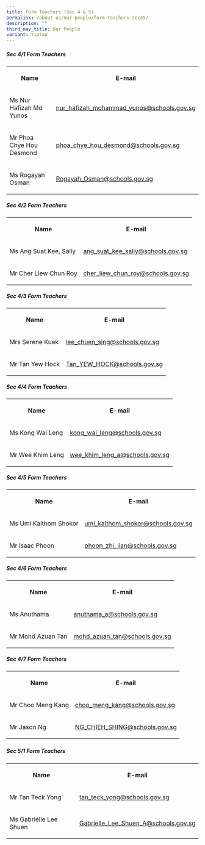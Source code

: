 ```yaml
---
title: Form Teachers (Sec 4 & 5)
permalink: /about-us/our-people/form-teachers-sec45/
description: ""
third_nav_title: Our People
variant: tiptap
---
```

<h5>Sec 4/1 Form Teachers</h5>
<table style="minWidth: 50px">
<colgroup>
<col>
<col>
</colgroup>
<tbody>
<tr>
<th rowspan="1" colspan="1">
<p>Name</p>
</th>
<th rowspan="1" colspan="1">
<p>E-mail</p>
</th>
</tr>
<tr>
<td rowspan="1" colspan="1">
<p>Ms Nur Hafizah Md Yunos</p>
</td>
<td rowspan="1" colspan="1">
<p><a href="mailto:nur_hafizah_mohammad_yunos@schools.gov.sg" rel="noopener noreferrer nofollow" target="_blank">nur_hafizah_mohammad_yunos@schools.gov.sg</a>
</p>
</td>
</tr>
<tr>
<td rowspan="1" colspan="1">
<p>Mr Phoa Chye Hou Desmond</p>
</td>
<td rowspan="1" colspan="1">
<p><a href="mailto:phoa_chye_hou_desmond@schools.gov.sg" rel="noopener noreferrer nofollow" target="_blank">phoa_chye_hou_desmond@schools.gov.sg</a>
</p>
</td>
</tr>
<tr>
<td rowspan="1" colspan="1">
<p>Ms Rogayah Osman</p>
</td>
<td rowspan="1" colspan="1">
<p><a href="mailto:Rogayah_Osman@schools.gov.sg" rel="noopener noreferrer nofollow" target="_blank">Rogayah_Osman@schools.gov.sg</a>
</p>
</td>
</tr>
</tbody>
</table>
<h5>Sec 4/2 Form Teachers</h5>
<table style="minWidth: 50px">
<colgroup>
<col>
<col>
</colgroup>
<tbody>
<tr>
<th rowspan="1" colspan="1">
<p>Name</p>
</th>
<th rowspan="1" colspan="1">
<p>E-mail</p>
</th>
</tr>
<tr>
<td rowspan="1" colspan="1">
<p>Ms&nbsp;Ang Suat Kee, Sally</p>
</td>
<td rowspan="1" colspan="1">
<p><a href="mailto:ang_suat_kee_sally@schools.gov.sg" rel="noopener noreferrer nofollow" target="_blank">ang_suat_kee_sally@schools.gov.sg</a>
</p>
</td>
</tr>
<tr>
<td rowspan="1" colspan="1">
<p>Mr Cher Liew Chun Roy</p>
</td>
<td rowspan="1" colspan="1">
<p><a href="mailto:cher_liew_chun_roy@schools.gov.sg" rel="noopener noreferrer nofollow" target="_blank">cher_liew_chun_roy@schools.gov.sg</a>
</p>
</td>
</tr>
</tbody>
</table>
<h5>Sec 4/3 Form Teachers</h5>
<table style="minWidth: 50px">
<colgroup>
<col>
<col>
</colgroup>
<tbody>
<tr>
<th rowspan="1" colspan="1">
<p>Name</p>
</th>
<th rowspan="1" colspan="1">
<p>E-mail</p>
</th>
</tr>
<tr>
<td rowspan="1" colspan="1">
<p>Mrs Serene Kuek</p>
</td>
<td rowspan="1" colspan="1">
<p><a href="mailto:lee_chuen_sing@schools.gov.sg" rel="noopener noreferrer nofollow" target="_blank">lee_chuen_sing@schools.gov.sg</a>
</p>
</td>
</tr>
<tr>
<td rowspan="1" colspan="1">
<p>Mr Tan Yew Hock</p>
</td>
<td rowspan="1" colspan="1">
<p><a href="mailto:Tan_YEW_HOCK@schools.gov.sg" rel="noopener noreferrer nofollow" target="_blank">Tan_YEW_HOCK@schools.gov.sg</a>
</p>
</td>
</tr>
</tbody>
</table>
<h5>Sec 4/4 Form Teachers</h5>
<table style="minWidth: 50px">
<colgroup>
<col>
<col>
</colgroup>
<tbody>
<tr>
<th rowspan="1" colspan="1">
<p>Name</p>
</th>
<th rowspan="1" colspan="1">
<p>E-mail</p>
</th>
</tr>
<tr>
<td rowspan="1" colspan="1">
<p>Ms Kong Wai Leng</p>
</td>
<td rowspan="1" colspan="1">
<p><a href="mailto:kong_wai_leng@schools.gov.sg" rel="noopener noreferrer nofollow" target="_blank">kong_wai_leng@schools.gov.sg</a>
</p>
</td>
</tr>
<tr>
<td rowspan="1" colspan="1">
<p>Mr Wee Khim Leng</p>
</td>
<td rowspan="1" colspan="1">
<p><a href="mailto:wee_khim_leng_a@schools.gov.sg" rel="noopener noreferrer nofollow" target="_blank">wee_khim_leng_a@schools.gov.sg</a>
</p>
</td>
</tr>
</tbody>
</table>
<h5>Sec 4/5 Form Teachers</h5>
<table style="minWidth: 50px">
<colgroup>
<col>
<col>
</colgroup>
<tbody>
<tr>
<th rowspan="1" colspan="1">
<p>Name</p>
</th>
<th rowspan="1" colspan="1">
<p>E-mail</p>
</th>
</tr>
<tr>
<td rowspan="1" colspan="1">
<p>Ms Umi Kaithom Shokor</p>
</td>
<td rowspan="1" colspan="1">
<p><a href="mailto:umi_kalthom_shokor@schools.gov.sg" rel="noopener noreferrer nofollow" target="_blank">umi_kalthom_shokor@schools.gov.sg</a>
</p>
</td>
</tr>
<tr>
<td rowspan="1" colspan="1">
<p>Mr Isaac Phoon</p>
</td>
<td rowspan="1" colspan="1">
<p><a href="mailto:phoon_zhi_jian@schools.gov.sg" rel="noopener noreferrer nofollow" target="_blank">phoon_zhi_jian@schools.gov.sg</a>
</p>
</td>
</tr>
</tbody>
</table>
<h5>Sec 4/6 Form Teachers</h5>
<table style="minWidth: 50px">
<colgroup>
<col>
<col>
</colgroup>
<tbody>
<tr>
<th rowspan="1" colspan="1">
<p>Name</p>
</th>
<th rowspan="1" colspan="1">
<p>E-mail</p>
</th>
</tr>
<tr>
<td rowspan="1" colspan="1">
<p>Ms Anuthama</p>
</td>
<td rowspan="1" colspan="1">
<p><a href="mailto:anuthama_a@schools.gov.sg" rel="noopener noreferrer nofollow" target="_blank">anuthama_a@schools.gov.sg</a>
</p>
</td>
</tr>
<tr>
<td rowspan="1" colspan="1">
<p>Mr Mohd Azuan Tan</p>
</td>
<td rowspan="1" colspan="1">
<p><a href="mailto:mohd_azuan_tan@schools.gov.sg" rel="noopener noreferrer nofollow" target="_blank">mohd_azuan_tan@schools.gov.sg</a>
</p>
</td>
</tr>
</tbody>
</table>
<h5>Sec 4/7 Form Teachers</h5>
<table style="minWidth: 50px">
<colgroup>
<col>
<col>
</colgroup>
<tbody>
<tr>
<th rowspan="1" colspan="1">
<p>Name</p>
</th>
<th rowspan="1" colspan="1">
<p>E-mail</p>
</th>
</tr>
<tr>
<td rowspan="1" colspan="1">
<p>Mr Choo Meng Kang</p>
</td>
<td rowspan="1" colspan="1">
<p><a href="mailto:choo_meng_kang@schools.gov.sg" rel="noopener noreferrer nofollow" target="_blank">choo_meng_kang@schools.gov.sg</a>
</p>
</td>
</tr>
<tr>
<td rowspan="1" colspan="1">
<p>Mr Jason Ng</p>
</td>
<td rowspan="1" colspan="1">
<p><a href="mailto:NG_CHIEH_SHING@schools.gov.sg" rel="noopener noreferrer nofollow" target="_blank">NG_CHIEH_SHING@schools.gov.sg</a>
</p>
</td>
</tr>
</tbody>
</table>
<h5></h5>
<h5>Sec 5/1 Form Teachers</h5>
<table style="minWidth: 50px">
<colgroup>
<col>
<col>
</colgroup>
<tbody>
<tr>
<th rowspan="1" colspan="1">
<p>Name</p>
</th>
<th rowspan="1" colspan="1">
<p>E-mail</p>
</th>
</tr>
<tr>
<td rowspan="1" colspan="1">
<p>Mr Tan Teck Yong</p>
</td>
<td rowspan="1" colspan="1">
<p><a href="mailto:tan_teck_yong@schools.gov.sg" rel="noopener noreferrer nofollow" target="_blank">tan_teck_yong@schools.gov.sg</a>
</p>
</td>
</tr>
<tr>
<td rowspan="1" colspan="1">
<p>Ms Gabrielle Lee Shuen</p>
</td>
<td rowspan="1" colspan="1">
<p><a href="mailto:Gabrielle_Lee_Shuen_A@schools.gov.sg" rel="noopener noreferrer nofollow" target="_blank">Gabrielle_Lee_Shuen_A@schools.gov.sg</a>
</p>
</td>
</tr>
</tbody>
</table>
<p></p>